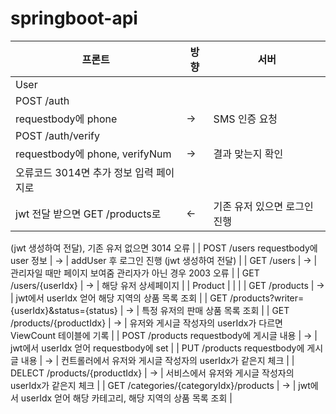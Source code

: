 # springboot-api
 
| 프론트 | 방향 | 서버 |
| --- | --- | --- |
| User |  |  |
| POST /auth
requestbody에 phone | → | SMS 인증 요청 |
| POST /auth/verify
requestbody에 phone, verifyNum | → | 결과 맞는지 확인 |
| 오류코드 3014면 추가 정보 입력 페이지로
jwt 전달 받으면 GET /products로 | ← | 기존 유저 있으면 로그인 진행
(jwt 생성하여 전달),
기존 유저 없으면 3014 오류 |
| POST /users
requestbody에 user 정보 | → | addUser 후 로그인 진행
(jwt 생성하여 전달) |
| GET /users | → | 관리자일 때만 페이지 보여줌
관리자가 아닌 경우 2003 오류 |
| GET /users/{userIdx} | → | 해당 유저 상세페이지 |
| Product |  |  |
| GET /products | → | jwt에서 userIdx 얻어
해당 지역의 상품 목록 조회 |
| GET /products?writer={userIdx}&status={status} | → | 특정 유저의 판매 상품 목록 조회 |
| GET /products/{productIdx} | → | 유저와 게시글 작성자의 userIdx가 다르면 ViewCount 테이블에 기록 |
| POST /products
requestbody에 게시글 내용 | → | jwt에서 userIdx 얻어
requestbody에 set |
| PUT /products
requestbody에 게시글 내용 | → | 컨트롤러에서 유저와 게시글 작성자의 userIdx가 같은지 체크 |
| DELECT /products/{productIdx} | → | 서비스에서 유저와 게시글 작성자의 userIdx가 같은지 체크 |
| GET /categories/{categoryIdx}/products | → | jwt에서 userIdx 얻어 해당 카테고리,
해당 지역의 상품 목록 조회 |
